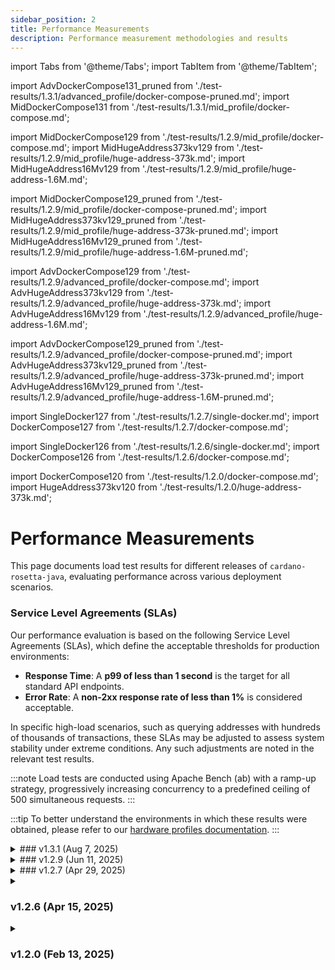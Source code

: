```yaml
---
sidebar_position: 2
title: Performance Measurements
description: Performance measurement methodologies and results
---
```


import Tabs from '@theme/Tabs';
import TabItem from '@theme/TabItem';

import AdvDockerCompose131_pruned  from './test-results/1.3.1/advanced_profile/docker-compose-pruned.md';
import MidDockerCompose131 from './test-results/1.3.1/mid_profile/docker-compose.md';

import MidDockerCompose129 from './test-results/1.2.9/mid_profile/docker-compose.md';
import MidHugeAddress373kv129 from './test-results/1.2.9/mid_profile/huge-address-373k.md';
import MidHugeAddress16Mv129 from './test-results/1.2.9/mid_profile/huge-address-1.6M.md';

import MidDockerCompose129_pruned from './test-results/1.2.9/mid_profile/docker-compose-pruned.md';
import MidHugeAddress373kv129_pruned from './test-results/1.2.9/mid_profile/huge-address-373k-pruned.md';
import MidHugeAddress16Mv129_pruned from './test-results/1.2.9/mid_profile/huge-address-1.6M-pruned.md';

import AdvDockerCompose129  from './test-results/1.2.9/advanced_profile/docker-compose.md';
import AdvHugeAddress373kv129  from './test-results/1.2.9/advanced_profile/huge-address-373k.md';
import AdvHugeAddress16Mv129  from './test-results/1.2.9/advanced_profile/huge-address-1.6M.md';

import AdvDockerCompose129_pruned  from './test-results/1.2.9/advanced_profile/docker-compose-pruned.md';
import AdvHugeAddress373kv129_pruned  from './test-results/1.2.9/advanced_profile/huge-address-373k-pruned.md';
import AdvHugeAddress16Mv129_pruned   from './test-results/1.2.9/advanced_profile/huge-address-1.6M-pruned.md';


import SingleDocker127 from './test-results/1.2.7/single-docker.md';
import DockerCompose127 from './test-results/1.2.7/docker-compose.md';

import SingleDocker126 from './test-results/1.2.6/single-docker.md';
import DockerCompose126 from './test-results/1.2.6/docker-compose.md';

import DockerCompose120 from './test-results/1.2.0/docker-compose.md';
import HugeAddress373kv120 from './test-results/1.2.0/huge-address-373k.md';

# Performance Measurements

This page documents load test results for different releases of `cardano-rosetta-java`, evaluating performance across various deployment scenarios.

### Service Level Agreements (SLAs)

Our performance evaluation is based on the following Service Level Agreements (SLAs), which define the acceptable thresholds for production environments:

- **Response Time**: A **p99 of less than 1 second** is the target for all standard API endpoints.
- **Error Rate**: A **non-2xx response rate of less than 1%** is considered acceptable.

In specific high-load scenarios, such as querying addresses with hundreds of thousands of transactions, these SLAs may be adjusted to assess system stability under extreme conditions. Any such adjustments are noted in the relevant test results.

:::note
Load tests are conducted using Apache Bench (ab) with a ramp-up strategy, progressively increasing concurrency to a predefined ceiling of 500 simultaneous requests.
:::

:::tip
To better understand the environments in which these results were obtained, please refer to our [hardware profiles documentation](../install-and-deploy/hardware-profiles).
:::

<details>
<summary>
### v1.3.1 (Aug 7, 2025)
</summary>
- [Release Notes](https://github.com/cardano-foundation/cardano-rosetta-java/releases/tag/1.3.1)
<details>
<summary>
 **Mid-level Hardware Profile** 
</summary>
**Machine Specs:** 8 cores, 8 threads, 47GB RAM, 3.9TB NVMe, QEMU Virtual CPU v2.5+

Maximum concurrency achieved for each modes:
<details>

<summary>
#### Pruning Disabled (`REMOVE_SPENT_UTXOS=false`)
</summary>
<Tabs>
  <TabItem value="mid_docker_compose131" label="Docker Compose" default>
    <MidDockerCompose131 />
  </TabItem>
</Tabs>
</details>
</details>

<details>
<summary>
 **Advanced-level Hardware Profile** 
</summary>
**Machine Specs:** 16 cores, 16 threads, 47GB RAM, 3.9TB NVMe, QEMU Virtual CPU v2.5+

Maximum concurrency achieved for each modes:
<details>
<summary>
#### Pruning Enabled (`REMOVE_SPENT_UTXOS=true`)
</summary>
<Tabs>
  <TabItem value="adv_docker_compose131_pruned" label="Docker Compose" default>
    <AdvDockerCompose131_pruned />
  </TabItem>
</Tabs>
</details>
</details>
</details>



<details>
<summary>
### v1.2.9 (Jun 11, 2025)
</summary>
- [Release Notes](https://github.com/cardano-foundation/cardano-rosetta-java/releases/tag/1.2.9)

<details>
<summary>
 **Mid-level Hardware Profile** 
</summary>
**Machine Specs:** 8 cores, 8 threads, 47GB RAM, 3.9TB NVMe, QEMU Virtual CPU v2.5+

Maximum concurrency achieved for each modes:
<details>
<summary>
#### Pruning Enabled (`REMOVE_SPENT_UTXOS=true`)
</summary>
<Tabs>
  <TabItem value="compose" label="Docker Compose" default>
    <MidDockerCompose129_pruned />
  </TabItem>
  <TabItem value="huge-373k-v129" label="Huge Address (~373k txs)">
    <MidHugeAddress373kv129_pruned />
  </TabItem>
  <TabItem value="huge-1.6M-v129" label="Huge Address (~1.6M txs)">
    <MidHugeAddress16Mv129_pruned />
  </TabItem>
</Tabs>
</details>

<details>
<summary>
#### Pruning Disabled (`REMOVE_SPENT_UTXOS=false`)
</summary>
<Tabs>
  <TabItem value="adv_docker_compose129" label="Docker Compose" default>
    <MidDockerCompose129 />
  </TabItem>
  <TabItem value="adv_docker_compose129_huge-373k-v129" label="Huge Address (~373k txs)">
    <MidHugeAddress373kv129 />
  </TabItem>
  <TabItem value="adv_docker_compose129_huge-1.6M-v129" label="Huge Address (~1.6M txs)">
    <MidHugeAddress16Mv129 />
  </TabItem>
</Tabs>
</details>
</details>

<details>
<summary>
 **Advanced-level Hardware Profile** 
</summary>
**Machine Specs:** 16 cores, 16 threads, 47GB RAM, 3.9TB NVMe, QEMU Virtual CPU v2.5+

Maximum concurrency achieved for each modes:
<details>
<summary>
#### Pruning Enabled (`REMOVE_SPENT_UTXOS=true`)
</summary>
<Tabs>
  <TabItem value="compose" label="Docker Compose" default>
    <AdvDockerCompose129_pruned />
  </TabItem>
  <TabItem value="huge-373k-v129" label="Huge Address (~373k txs)">
    <AdvHugeAddress373kv129_pruned />
  </TabItem>
  <TabItem value="huge-1.6M-v129" label="Huge Address (~1.6M txs)">
    <AdvHugeAddress16Mv129_pruned />
  </TabItem>
</Tabs>
</details>

<details>
<summary>
#### Pruning Disabled (`REMOVE_SPENT_UTXOS=false`)
</summary>
<Tabs>
  <TabItem value="adv_docker_compose129" label="Docker Compose" default>
    <AdvDockerCompose129 />
  </TabItem>
  <TabItem value="adv_docker_compose129_huge-373k-v129" label="Huge Address (~373k txs)">
    <AdvHugeAddress373kv129 />
  </TabItem>
  <TabItem value="adv_docker_compose129_huge-1.6M-v129" label="Huge Address (~1.6M txs)">
    <AdvHugeAddress16Mv129 />
  </TabItem>
</Tabs>
</details>
</details>

</details>


<details>
<summary>
### v1.2.7 (Apr 29, 2025)
</summary>

- [Release Notes](https://github.com/cardano-foundation/cardano-rosetta-java/releases/tag/1.2.7)

<Tabs>
  <!-- <TabItem value="single" label="Single Docker" default>
    <SingleDocker127 />
  </TabItem> -->
  <TabItem value="compose" label="Docker Compose">
    <DockerCompose127 />
  </TabItem>
</Tabs>
</details>

<details>
<summary>

### v1.2.6 (Apr 15, 2025)

</summary>


- [Release Notes](https://github.com/cardano-foundation/cardano-rosetta-java/releases/tag/1.2.6)

<Tabs>
  <TabItem value="single" label="Single Docker" default>
    <SingleDocker126 />
  </TabItem>
  <TabItem value="compose" label="Docker Compose">
    <DockerCompose126 />
  </TabItem>
</Tabs>
</details>

<details>
<summary>

### v1.2.0 (Feb 13, 2025)

</summary>

- [Release Notes](https://github.com/cardano-foundation/cardano-rosetta-java/releases/tag/1.2.0)

The following tests were conducted on a **mid-level** hardware profile with the following specifications: **8 cores, 8 threads, 48GB RAM, 3.9TB NVMe, QEMU Virtual CPU v2.5+**.

<Tabs>
  <TabItem value="compose" label="Docker Compose">
    <DockerCompose120 />
  </TabItem>
  <TabItem value="huge-373k-v120" label="Huge Address (~373k txs)">
    <HugeAddress373kv120 />
  </TabItem>
</Tabs>
</details>

